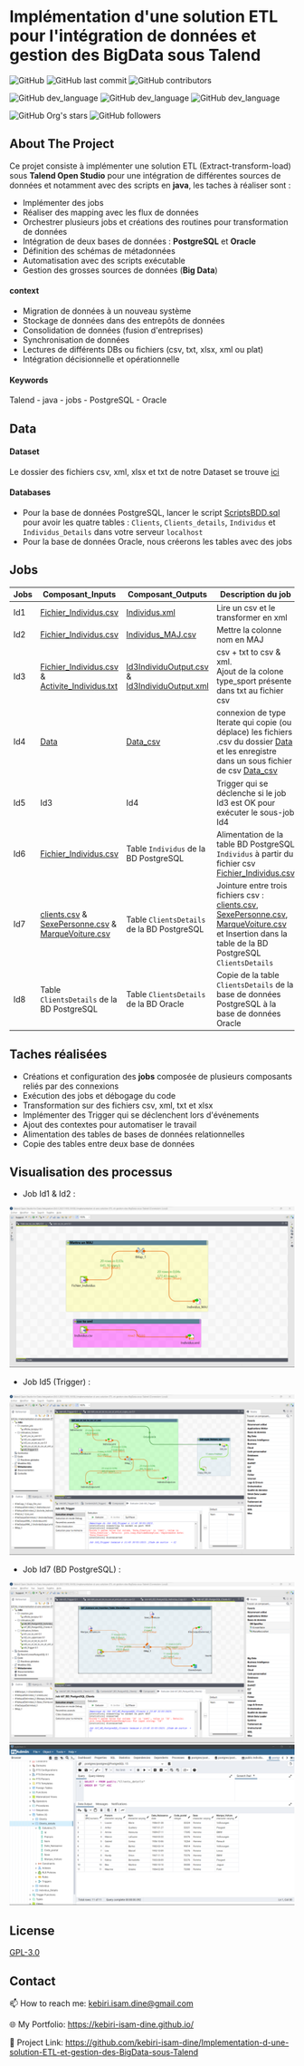 # Implémentation d'une solution ETL pour l'intégration de données et gestion des BigData sous Talend




![GitHub](https://img.shields.io/github/license/kebiri-isam-dine/Implementation-d-une-solution-ETL-et-gestion-des-BigData-sous-Talend?color=g&style=for-the-badge)
![GitHub last commit](https://img.shields.io/github/last-commit/kebiri-isam-dine/Implementation-d-une-solution-ETL-et-gestion-des-BigData-sous-Talend?color=red&style=for-the-badge)
![GitHub contributors](https://img.shields.io/github/contributors/kebiri-isam-dine/Implementation-d-une-solution-ETL-et-gestion-des-BigData-sous-Talend?color=yellow&style=for-the-badge)

![GitHub dev_language](https://img.shields.io/badge/Talend-green?style=flat&logo=talend&logoColor=white)
![GitHub dev_language](https://img.shields.io/badge/PostgreSQL-blue?style=flat&logo=postgresql&logoColor=white)
![GitHub dev_language](https://img.shields.io/badge/Oracle-red?style=flat&logo=oracle&logoColor=white)


![GitHub Org's stars](https://img.shields.io/github/stars/kebiri-isam-dine?style=social)
![GitHub followers](https://img.shields.io/github/followers/kebiri-isam-dine?style=social)




## About The Project
Ce projet consiste à implémenter une solution ETL (Extract-transform-load) sous **Talend Open Studio** pour une intégration de différentes sources de données et notamment avec des scripts en **java**, les taches à réaliser sont :

- Implémenter des jobs
- Réaliser des mapping avec les flux de données
- Orchestrer plusieurs jobs et créations des routines pour transformation de données
- Intégration de deux bases de données : **PostgreSQL** et **Oracle**
- Définition des schémas de métadonnées
- Automatisation avec des scripts exécutable
- Gestion des grosses sources de données (**Big Data**)

#### context

- Migration de données à un nouveau système
- Stockage de données dans des entrepôts de données
- Consolidation de données (fusion d'entreprises)
- Synchronisation de données
- Lectures de différents DBs ou fichiers (csv, txt, xlsx, xml ou plat)
- Intégration décisionnelle et opérationnelle

#### Keywords

Talend  - java - jobs - PostgreSQL - Oracle


## Data
#### Dataset

Le dossier des fichiers csv, xml, xlsx et txt de notre Dataset se trouve [ici](/Data_csv/Fichiers/)

#### Databases

- Pour la base de données PostgreSQL, lancer le script [ScriptsBDD.sql](ScriptsBDD.sql) pour avoir les quatre tables : ``Clients``, ``Clients_details``, ``Individus`` et ``Individus_Details`` dans votre serveur ``localhost``
- Pour la base de données Oracle, nous créerons les tables avec des jobs

## Jobs

Jobs | Composant_Inputs | Composant_Outputs | Description du job                                     |
|-----------------|-----------------|----------------------------------|---------------------------------------------|
| Id1 | [Fichier_Individus.csv](/Inputs/Fichier_Individus.csv)| [Individus.xml](/Outputs/Individus.xml)| Lire un csv et le transformer en xml|
| Id2 | [Fichier_Individus.csv](/Inputs/Fichier_Individus.csv)| [Individus_MAJ.csv](/Outputs/Individus_MAJ.csv)| Mettre la colonne nom en MAJ|
| Id3 | [Fichier_Individus.csv](/Inputs/Fichier_Individus.csv) & [Activite_Individus.txt](/Inputs/Activite_Individus.txt)| [Id3IndividuOutput.csv](/Outputs/Id3IndividuOutput.csv) & [Id3IndividuOutput.xml](Outputs/Id3IndividuOutput.xml)| csv + txt to csv & xml. <br>  Ajout de la colone type_sport présente dans txt au fichier csv|
| Id4 | [Data](/Data)| [Data_csv](data/Data_csv/)| connexion de type Iterate qui copie (ou déplace) les fichiers .csv du dossier [Data](/Data) et les enregistre dans un sous fichier de csv [Data_csv](data/Data_csv/)|
| Id5 | Id3| Id4| Trigger qui se déclenche si le job Id3 est OK pour exécuter le sous-job Id4|
| Id6 | [Fichier_Individus.csv](/Inputs/Fichier_Individus.csv)| Table `Individus` de la BD PostgreSQL| Alimentation de la table BD PostgreSQL `Individus` à partir du fichier csv [Fichier_Individus.csv](/Inputs/Fichier_Individus.csv)|
| Id7 | [clients.csv](Inputs/clients.csv) & [SexePersonne.csv](Inputs/SexePersonne.csv) & [MarqueVoiture.csv](Inputs/MarqueVoiture.csv)| Table ``ClientsDetails`` de la BD PostgreSQL| Jointure entre trois fichiers csv : [clients.csv](Inputs/clients.csv), [SexePersonne.csv](Inputs/SexePersonne.csv), [MarqueVoiture.csv](Inputs/MarqueVoiture.csv) et Insertion dans la table de la BD PostgreSQL ``ClientsDetails``|
| Id8 | Table ``ClientsDetails`` de la BD PostgreSQL| Table ``ClientsDetails`` de la BD Oracle| Copie de la table ``ClientsDetails`` de la base de données PostgreSQL à la base de données Oracle|




## Taches réalisées

- Créations et configuration des **jobs** composée de plusieurs composants reliés par des connexions
- Exécution des jobs et débogage du code
- Transformation sur des fichiers csv, xml, txt et xlsx
- Implémenter des Trigger qui se déclenchent lors d'événements
- Ajout des contextes pour automatiser le travail
- Alimentation des tables de bases de données relationnelles
- Copie des tables entre deux base de données

## Visualisation des processus

- Job Id1 & Id2 :
<img src="/Captures/Exemple1.png">

- Job Id5 (Trigger) :
<img src="/Captures/Exemple2.png">

- Job Id7 (BD PostgreSQL) :
<img src="/Captures/Exemple3.png">
<img src="/Captures/Exemple3_2.png">

## License

[GPL-3.0](https://choosealicense.com/licenses/gpl-3.0/)


## Contact

📫 How to reach me: kebiri.isam.dine@gmail.com

🌐 My Portfolio: <https://kebiri-isam-dine.github.io/>

🔗 Project Link: <https://github.com/kebiri-isam-dine/Implementation-d-une-solution-ETL-et-gestion-des-BigData-sous-Talend>